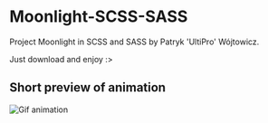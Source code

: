 # Moonlight-SCSS-SASS
Project Moonlight in SCSS and SASS by Patryk 'UltiPro' Wójtowicz.

Just download and enjoy :>

## Short preview of animation 

![Gif animation](Moonlight.gif)
